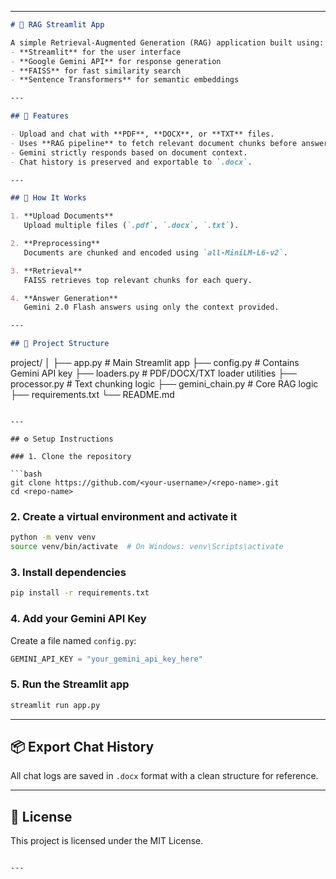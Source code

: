 

---

```markdown
# 📄 RAG Streamlit App

A simple Retrieval-Augmented Generation (RAG) application built using:
- **Streamlit** for the user interface
- **Google Gemini API** for response generation
- **FAISS** for fast similarity search
- **Sentence Transformers** for semantic embeddings

---

## 🚀 Features

- Upload and chat with **PDF**, **DOCX**, or **TXT** files.
- Uses **RAG pipeline** to fetch relevant document chunks before answering.
- Gemini strictly responds based on document context.
- Chat history is preserved and exportable to `.docx`.

---

## 🧠 How It Works

1. **Upload Documents**  
   Upload multiple files (`.pdf`, `.docx`, `.txt`).

2. **Preprocessing**  
   Documents are chunked and encoded using `all-MiniLM-L6-v2`.

3. **Retrieval**  
   FAISS retrieves top relevant chunks for each query.

4. **Answer Generation**  
   Gemini 2.0 Flash answers using only the context provided.

---

## 📂 Project Structure

```

project/
│
├── app.py                   # Main Streamlit app
├── config.py                # Contains Gemini API key
├── loaders.py               # PDF/DOCX/TXT loader utilities
├── processor.py             # Text chunking logic
├── gemini\_chain.py          # Core RAG logic
├── requirements.txt
└── README.md

````

---

## ⚙️ Setup Instructions

### 1. Clone the repository

```bash
git clone https://github.com/<your-username>/<repo-name>.git
cd <repo-name>
````

### 2. Create a virtual environment and activate it

```bash
python -m venv venv
source venv/bin/activate  # On Windows: venv\Scripts\activate
```

### 3. Install dependencies

```bash
pip install -r requirements.txt
```

### 4. Add your Gemini API Key

Create a file named `config.py`:

```python
GEMINI_API_KEY = "your_gemini_api_key_here"
```

### 5. Run the Streamlit app

```bash
streamlit run app.py
```

---

## 📦 Export Chat History

All chat logs are saved in `.docx` format with a clean structure for reference.

---

## 📄 License

This project is licensed under the MIT License.

```

---


```
